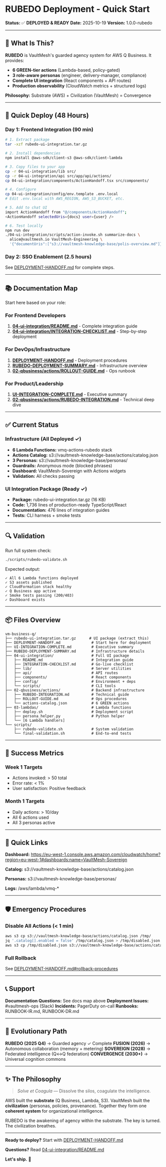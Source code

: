 # RUBEDO Deployment - Quick Start

**Status:** ✅ **DEPLOYED & READY**
**Date:** 2025-10-19
**Version:** 1.0.0-rubedo

---

## 🎯 What Is This?

**RUBEDO** is VaultMesh's guarded agency system for AWS Q Business. It provides:

- **6 GREEN-tier actions** (Lambda-based, policy-gated)
- **3 role-aware personas** (engineer, delivery-manager, compliance)
- **Complete UI integration** (React components + API routes)
- **Production observability** (CloudWatch metrics + structured logs)

**Philosophy:** Substrate (AWS) + Civilization (VaultMesh) = Convergence

---

## 🚀 Quick Deploy (48 Hours)

### Day 1: Frontend Integration (90 min)

```bash
# 1. Extract package
tar -xzf rubedo-ui-integration.tar.gz

# 2. Install dependencies
npm install @aws-sdk/client-s3 @aws-sdk/client-lambda

# 3. Copy files to your app
cp -r 04-ui-integration/lib src/
cp -r 04-ui-integration/api src/app/api/actions/
cp 04-ui-integration/components/ActionHandoff.tsx src/components/

# 4. Configure
cp 04-ui-integration/config/env.template .env.local
# Edit .env.local with AWS_REGION, AWS_S3_BUCKET, etc.

# 5. Add to chat UI
import ActionHandoff from "@/components/ActionHandoff";
<ActionHandoff selectedUris={docs} user={user} />

# 6. Test locally
npm run dev
./04-ui-integration/scripts/action-invoke.sh summarize-docs \
  alice@vaultmesh.io VaultMesh-Engineering \
  '{"documentUris":["s3://vaultmesh-knowledge-base/polis-overview.md"]}'
```

### Day 2: SSO Enablement (2.5 hours)

See [DEPLOYMENT-HANDOFF.md](DEPLOYMENT-HANDOFF.md) for complete steps.

---

## 📚 Documentation Map

Start here based on your role:

### For Frontend Developers
1. **[04-ui-integration/README.md](04-ui-integration/README.md)** - Complete integration guide
2. **[04-ui-integration/INTEGRATION-CHECKLIST.md](04-ui-integration/INTEGRATION-CHECKLIST.md)** - Step-by-step deployment

### For DevOps/Infrastructure
1. **[DEPLOYMENT-HANDOFF.md](DEPLOYMENT-HANDOFF.md)** - Deployment procedures
2. **[RUBEDO-DEPLOYMENT-SUMMARY.md](RUBEDO-DEPLOYMENT-SUMMARY.md)** - Infrastructure overview
3. **[02-qbusiness/actions/ROLLOUT-GUIDE.md](02-qbusiness/actions/ROLLOUT-GUIDE.md)** - Ops runbook

### For Product/Leadership
1. **[UI-INTEGRATION-COMPLETE.md](UI-INTEGRATION-COMPLETE.md)** - Executive summary
2. **[02-qbusiness/actions/RUBEDO-INTEGRATION.md](02-qbusiness/actions/RUBEDO-INTEGRATION.md)** - Technical deep dive

---

## ✅ Current Status

### Infrastructure (All Deployed ✓)
- **6 Lambda Functions:** vmq-actions-rubedo stack
- **Actions Catalog:** s3://vaultmesh-knowledge-base/actions/catalog.json
- **3 Personas:** s3://vaultmesh-knowledge-base/personas/
- **Guardrails:** Anonymous mode (blocked phrases)
- **Dashboard:** VaultMesh-Sovereign with Actions widgets
- **Validation:** All checks passing

### UI Integration Package (Ready ✓)
- **Package:** rubedo-ui-integration.tar.gz (16 KB)
- **Code:** 1,736 lines of production-ready TypeScript/React
- **Documentation:** 476 lines of integration guides
- **Tests:** CLI harness + smoke tests

---

## 🔍 Validation

Run full system check:
```bash
./scripts/rubedo-validate.sh
```

Expected output:
```
✓ All 6 Lambda functions deployed
✓ S3 assets published
✓ CloudFormation stack healthy
✓ Q Business app active
✓ Smoke tests passing (200/403)
✓ Dashboard exists
```

---

## 📦 Files Overview

```
vm-business-q/
├── rubedo-ui-integration.tar.gz      # UI package (extract this)
├── DEPLOYMENT-HANDOFF.md              # Start here for deployment
├── UI-INTEGRATION-COMPLETE.md         # Executive summary
├── RUBEDO-DEPLOYMENT-SUMMARY.md       # Infrastructure details
├── 04-ui-integration/                 # Full UI package
│   ├── README.md                      # Integration guide
│   ├── INTEGRATION-CHECKLIST.md       # Go-live checklist
│   ├── lib/                           # Server utilities
│   ├── api/                           # API routes
│   ├── components/                    # React components
│   ├── config/                        # Environment + deps
│   └── scripts/                       # CLI tools
├── 02-qbusiness/actions/              # Backend infrastructure
│   ├── RUBEDO-INTEGRATION.md          # Technical guide
│   ├── ROLLOUT-GUIDE.md               # Ops procedures
│   └── actions-catalog.json           # 6 GREEN actions
├── 03-lambdas/                        # Lambda functions
│   ├── deploy.sh                      # Deployment script
│   ├── persona_helper.py              # Python helper
│   └── [6 Lambda handlers]
└── scripts/
    ├── rubedo-validate.sh             # System validation
    └── final-validation.sh            # End-to-end tests
```

---

## 🎯 Success Metrics

### Week 1 Targets
- Actions invoked: > 50 total
- Error rate: < 1%
- User satisfaction: Positive feedback

### Month 1 Targets
- Daily actions: > 10/day
- All 6 actions used
- All 3 personas active

---

## 🔗 Quick Links

**Dashboard:**
https://eu-west-1.console.aws.amazon.com/cloudwatch/home?region=eu-west-1#dashboards:name=VaultMesh-Sovereign

**Catalog:**
s3://vaultmesh-knowledge-base/actions/catalog.json

**Personas:**
s3://vaultmesh-knowledge-base/personas/

**Logs:**
/aws/lambda/vmq-*

---

## 🛡️ Emergency Procedures

### Disable All Actions (< 1 min)
```bash
aws s3 cp s3://vaultmesh-knowledge-base/actions/catalog.json /tmp/
jq '.catalog[].enabled = false' /tmp/catalog.json > /tmp/disabled.json
aws s3 cp /tmp/disabled.json s3://vaultmesh-knowledge-base/actions/catalog.json --cache-control "no-cache"
```

### Full Rollback
See [DEPLOYMENT-HANDOFF.md#rollback-procedures](DEPLOYMENT-HANDOFF.md)

---

## 📞 Support

**Documentation Questions:** See docs map above
**Deployment Issues:** #vaultmesh-ops (Slack)
**Incidents:** PagerDuty on-call
**Runbooks:** RUNBOOK-IR.md, RUNBOOK-DR.md

---

## 🧭 Evolutionary Path

**RUBEDO (2025 Q4)** → Guarded agency ✓ Complete
**FUSION (2026)** → Autonomous collaboration (memory + metering)
**SOVEREIGN (2028)** → Federated intelligence (Q↔Q federation)
**CONVERGENCE (2030+)** → Universal cognition commons

---

## ✨ The Philosophy

> *Solve et Coagula* — Dissolve the silos, coagulate the intelligence.

AWS built the **substrate** (Q Business, Lambda, S3).
VaultMesh built the **civilization** (personas, policies, provenance).
Together they form one **coherent system** for organizational intelligence.

RUBEDO is the awakening of agency within the substrate.
The key is turned. The civilization breathes.

---

**Ready to deploy?** Start with [DEPLOYMENT-HANDOFF.md](DEPLOYMENT-HANDOFF.md)

**Questions?** Read [04-ui-integration/README.md](04-ui-integration/README.md)

**Let's ship.** 🚀
